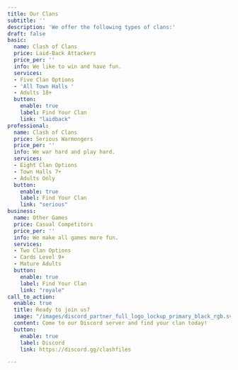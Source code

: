 ```yaml
---
title: Our Clans
subtitle: ''
description: 'We offer the following types of clans:'
draft: false
basic:
  name: Clash of Clans
  price: Laid-Back Attackers
  price_per: ''
  info: We like to win and have fun.
  services:
  - Five Clan Options
  - 'All Town Halls '
  - Adults 18+
  button:
    enable: true
    label: Find Your Clan
    link: "laidback"
professional:
  name: Clash of Clans
  price: Serious Warmongers
  price_per: ''
  info: We war hard and play hard.
  services:
  - Eight Clan Options
  - Town Halls 7+
  - Adults Only
  button:
    enable: true
    label: Find Your Clan
    link: "serious"
business:
  name: Other Games
  price: Casual Competitors
  price_per: ''
  info: We make all games more fun.
  services:
  - Two Clan Options
  - Cards Level 9+
  - Mature Adults
  button:
    enable: true
    label: Find Your Clan
    link: "royale"
call_to_action:
  enable: true
  title: Ready to join us?
  image: "/images/discord_partner_full_logo_lockup_primary_black_rgb.svg"
  content: Come to our Discord server and find your clan today!
  button:
    enable: true
    label: Discord
    link: https://discord.gg/clashfiles

---
```



